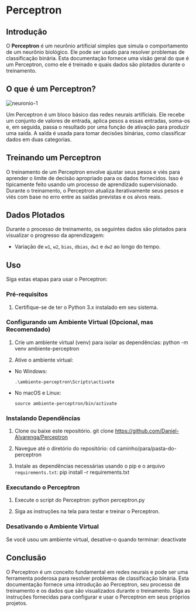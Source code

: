 # Perceptron

## Introdução

O **Perceptron** é um neurônio artificial simples que simula o comportamento de um neurônio biológico. Ele pode ser usado para resolver problemas de classificação binária. Esta documentação fornece uma visão geral do que é um Perceptron, como ele é treinado e quais dados são plotados durante o treinamento.

## O que é um Perceptron?
![neuronio-1](https://github.com/Daniel-Alvarenga/Perceptron/assets/128755697/5cfe9ba3-1fe3-4e4b-96d0-4e88d89cc1a0)

Um Perceptron é um bloco básico das redes neurais artificiais. Ele recebe um conjunto de valores de entrada, aplica pesos a essas entradas, soma-os e, em seguida, passa o resultado por uma função de ativação para produzir uma saída. A saída é usada para tomar decisões binárias, como classificar dados em duas categorias.

## Treinando um Perceptron

O treinamento de um Perceptron envolve ajustar seus pesos e viés para aprender o limite de decisão apropriado para os dados fornecidos. Isso é tipicamente feito usando um processo de aprendizado supervisionado. Durante o treinamento, o Perceptron atualiza iterativamente seus pesos e viés com base no erro entre as saídas previstas e os alvos reais.

## Dados Plotados

Durante o processo de treinamento, os seguintes dados são plotados para visualizar o progresso da aprendizagem:
- Variação de `w1`, `w2`, `bias`, `dbias`, `dw1` e `dw2` ao longo do tempo.

## Uso

Siga estas etapas para usar o Perceptron:

### Pré-requisitos

1. Certifique-se de ter o Python 3.x instalado em seu sistema.

### Configurando um Ambiente Virtual (Opcional, mas Recomendado)

1. Crie um ambiente virtual (venv) para isolar as dependências:
python -m venv ambiente-perceptron


2. Ative o ambiente virtual:
- No Windows:
  ```
  .\ambiente-perceptron\Scripts\activate
  ```
- No macOS e Linux:
  ```
  source ambiente-perceptron/bin/activate
  ```

### Instalando Dependências

1. Clone ou baixe este repositório.
git clone https://github.com/Daniel-Alvarenga/Perceptron


3. Navegue até o diretório do repositório:
cd caminho/para/pasta-do-perceptron


4. Instale as dependências necessárias usando o pip e o arquivo `requirements.txt`:
pip install -r requirements.txt


### Executando o Perceptron

1. Execute o script do Perceptron:
python perceptron.py


2. Siga as instruções na tela para testar e treinar o Perceptron.

### Desativando o Ambiente Virtual

Se você usou um ambiente virtual, desative-o quando terminar:
deactivate


## Conclusão

O Perceptron é um conceito fundamental em redes neurais e pode ser uma ferramenta poderosa para resolver problemas de classificação binária. Esta documentação fornece uma introdução ao Perceptron, seu processo de treinamento e os dados que são visualizados durante o treinamento. Siga as instruções fornecidas para configurar e usar o Perceptron em seus próprios projetos.
